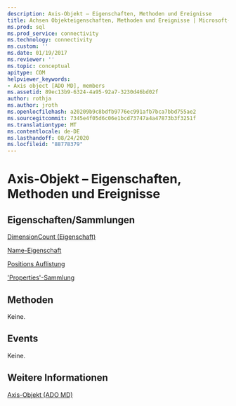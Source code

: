 ```yaml
---
description: Axis-Objekt – Eigenschaften, Methoden und Ereignisse
title: Achsen Objekteigenschaften, Methoden und Ereignisse | Microsoft-Dokumentation
ms.prod: sql
ms.prod_service: connectivity
ms.technology: connectivity
ms.custom: ''
ms.date: 01/19/2017
ms.reviewer: ''
ms.topic: conceptual
apitype: COM
helpviewer_keywords:
- Axis object [ADO MD], members
ms.assetid: 89ec13b9-6324-4a95-92a7-3230d46bd02f
author: rothja
ms.author: jroth
ms.openlocfilehash: a20209b9c8bdfb9776ec991afb7bca7bbd755ae2
ms.sourcegitcommit: 7345e4f05d6c06e1bcd73747a4a47873b3f3251f
ms.translationtype: MT
ms.contentlocale: de-DE
ms.lasthandoff: 08/24/2020
ms.locfileid: "88778379"
---
```

# <a name="axis-object-properties-methods-and-events"></a>Axis-Objekt – Eigenschaften, Methoden und Ereignisse
## <a name="propertiescollections"></a>Eigenschaften/Sammlungen  
 [DimensionCount (Eigenschaft)](./dimensioncount-property-ado-md.md)  
  
 [Name-Eigenschaft](./name-property-ado-md.md)  
  
 [Positions Auflistung](./positions-collection-ado-md.md)  
  
 ['Properties'-Sammlung](../ado-api/properties-collection-ado.md)  
  
## <a name="methods"></a>Methoden  
 Keine.  
  
## <a name="events"></a>Events  
 Keine.  
  
## <a name="see-also"></a>Weitere Informationen  
 [Axis-Objekt (ADO MD)](./axis-object-ado-md.md)